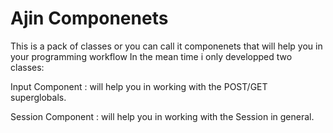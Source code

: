 # Ajin Componenets

This is a pack of classes or you can call it componenets that will help you in your programming workflow
In the mean time i only developped two classes:

Input Component : will help you in working with the POST/GET superglobals.


Session Component : will help you in working with the Session in general.